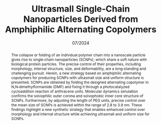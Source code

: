 ---
title: Ultrasmall Single‐Chain Nanoparticles Derived from Amphiphilic Alternating Copolymers
authors:
- Chufeng Qi
- You‐Liang Zhu
- Huanyu Zhao
- Zhong‐Yuan Lu
date: '07/2024'
doi: 10.1002/marc.202400087
publish_types: 期刊文章
publication: Macromolecular Rapid Communications
publication_short: Macromol. Rapid Commun.
abstract:              The collapse or folding of an individual polymer chain into a  nanoscale particle gives rise to single‐chain nanoparticles (SCNPs),  which share a soft nature with biological protein particles. The precise  control of their properties, including morphology, internal structure,  size, and deformability, are a long‐standing and challenging pursuit.  Herein, a new strategy based on amphiphilic alternating copolymers for  producing SCNPs with ultrasmall size and uniform structure is presented.  SCNPs are obtained by folding the designed alternating copolymer in  N,N‐dimethylformamide (DMF) and fixing it through a photocatalyzed  cycloaddition reaction of anthracene units. Molecular dynamics  simulation confirms the solvophilic outer corona and solvophobic inner  core structure of SCNPs. Furthermore, by adjusting the length of PEG  units, precise control over the mean size of SCNPs is achieved within  the range of 2.8 to 3.9 nm. These findings highlight a new  synthetic strategy that enables enhanced control over morphology and  internal structure while achieving ultrasmall and uniform size for  SCNPs.
url_pdf: https://onlinelibrary.wiley.com/doi/10.1002/marc.202400087
---